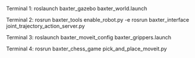 Terminal 1:
roslaunch baxter_gazebo baxter_world.launch

Terminal 2:
rosrun baxter_tools enable_robot.py -e
rosrun baxter_interface joint_trajectory_action_server.py

Terminal 3:
roslaunch baxter_moveit_config baxter_grippers.launch

Terminal 4:
rosrun baxter_chess_game pick_and_place_moveit.py